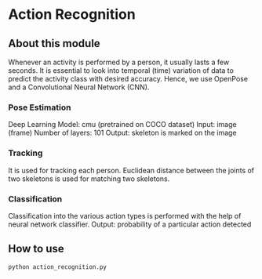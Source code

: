 # Action Recognition


## About this module

Whenever an activity is performed by a person, it usually lasts a few seconds. 
It is essential to look into temporal (time) variation of data to predict the activity class with desired accuracy.
Hence, we use OpenPose and a Convolutional Neural Network (CNN).

### Pose Estimation
Deep Learning Model: cmu (pretrained on COCO dataset) 
 Input: image (frame)
 Number of layers: 101
 Output: skeleton is marked on the image

### Tracking
It is used for tracking each person.
Euclidean distance between the joints of two skeletons is used for matching two skeletons.

### Classification
Classification into the various action types is performed with the help of neural network classifier.
 Output: probability of a particular action detected


## How to use

`python action_recognition.py`



